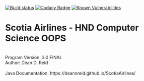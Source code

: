[![Build status](https://ci.appveyor.com/api/projects/status/g25841ojxnh8qka0?svg=true)](https://ci.appveyor.com/project/deannreid/scotiaairlines)
[![Codacy Badge](https://api.codacy.com/project/badge/Grade/ea28f7722f384934bd1c04f320631613)](https://www.codacy.com/app/deannreid/ScotiaAirlines?utm_source=github.com&amp;utm_medium=referral&amp;utm_content=deannreid/ScotiaAirlines&amp;utm_campaign=Badge_Grade)
[![Known Vulnerabilities](https://snyk.io/test/github/deannreid/ScotiaAirlines/badge.svg?targetFile=pom.xml)](https://snyk.io/test/github/deannreid/ScotiaAirlines?targetFile=pom.xml)
<h1> Scotia Airlines - HND Computer Science OOPS</h1>
 <br>Program Version: 3.0 FINAL
 <br>Author: Dean D. Reid
<br>
<br>
Java Documentation: https://deannreid.github.io/ScotiaAirlines/
